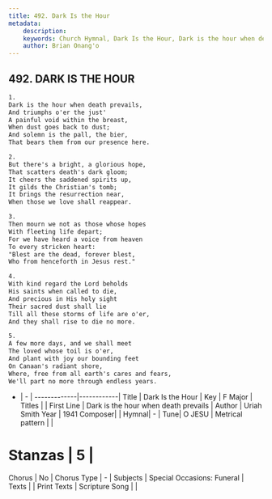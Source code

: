 ```yaml
---
title: 492. Dark Is the Hour
metadata:
    description: 
    keywords: Church Hymnal, Dark Is the Hour, Dark is the hour when death prevails, 
    author: Brian Onang'o
---
```



## 492. DARK IS THE HOUR

```txt
1.
Dark is the hour when death prevails, 
And triumphs o'er the just' 
A painful void within the breast, 
When dust goes back to dust; 
And solemn is the pall, the bier, 
That bears them from our presence here. 

2.
But there's a bright, a glorious hope, 
That scatters death's dark gloom; 
It cheers the saddened spirits up, 
It gilds the Christian's tomb; 
It brings the resurrection near, 
When those we love shall reappear. 

3.
Then mourn we not as those whose hopes 
With fleeting life depart; 
For we have heard a voice from heaven 
To every stricken heart: 
"Blest are the dead, forever blest, 
Who from henceforth in Jesus rest." 

4.
With kind regard the Lord beholds 
His saints when called to die, 
And precious in His holy sight 
Their sacred dust shall lie 
Till all these storms of life are o'er, 
And they shall rise to die no more. 

5.
A few more days, and we shall meet 
The loved whose toil is o'er, 
And plant with joy our bounding feet 
On Canaan's radiant shore, 
Where, free from all earth's cares and fears, 
We'll part no more through endless years.
```

- |   -  |
-------------|------------|
Title | Dark Is the Hour |
Key | F Major |
Titles |  |
First Line | Dark is the hour when death prevails |
Author | Uriah Smith
Year | 1941
Composer|  |
Hymnal|  - |
Tune| O JESU |
Metrical pattern | |
# Stanzas | 5 |
Chorus | No |
Chorus Type | - |
Subjects | Special Occasions: Funeral |
Texts |  |
Print Texts | 
Scripture Song |  |
  

